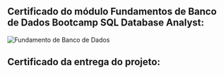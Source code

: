 ## Certificado do módulo Fundamentos de Banco de Dados Bootcamp SQL Database Analyst:

![Fundamento de Banco de Dados](https://github.com/monyzeweber/Projetos-SQL/assets/81835859/d664b1d8-87c2-4f51-a9d2-97016ae3a771)

## Certificado da entrega do projeto:
